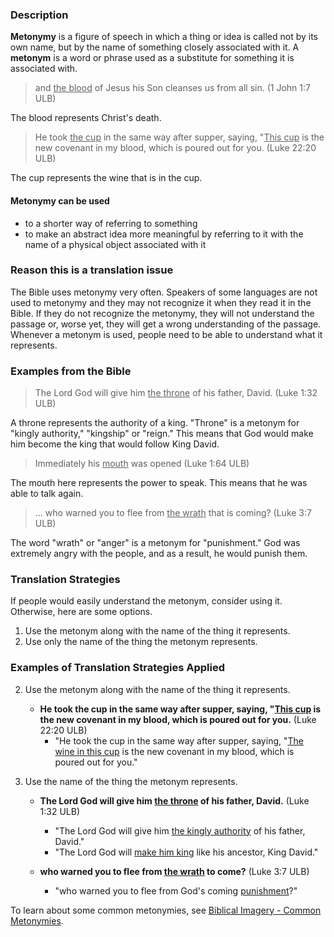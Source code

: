 

### Description

**Metonymy** is a figure of speech in which a thing or idea is called not by its own name, but by the name of something closely associated with it. A **metonym** is a word or phrase used as a substitute for something it is associated with.
>and <u>the blood</u> of Jesus his Son cleanses us from all sin. (1 John 1:7 ULB)

The blood represents Christ's death.
>He took <u>the cup</u> in the same way after supper, saying, "<u>This cup</u> is the new covenant in my blood, which is poured out for you. (Luke 22:20 ULB)

The cup represents the wine that is in the cup.

#### Metonymy can be used

* to a shorter way of referring to something
* to make an abstract idea more meaningful by referring to it with the name of a physical object associated with it

### Reason this is a translation issue

The Bible uses metonymy very often. Speakers of some languages are not used to metonymy and they may not recognize it when they read it in the Bible. If they do not recognize the metonymy, they will not understand the passage or, worse yet, they will get a wrong understanding of the passage. Whenever a metonym is used, people need to be able to understand what it represents.

### Examples from the Bible

>The Lord God will give him <u>the throne</u> of his father, David.  (Luke 1:32 ULB)

A throne represents the authority of a king. "Throne" is a metonym for "kingly authority," "kingship" or "reign." This means that God would make him become the king that would follow King David.
>Immediately his <u>mouth</u> was opened (Luke 1:64 ULB)

The mouth here represents the power to speak. This means that he was able to talk again.
> ... who warned you to flee from <u>the wrath</u> that is coming?  (Luke 3:7 ULB)

The word "wrath" or "anger" is a metonym for "punishment." God was extremely angry with the people, and as a result, he would punish them.

### Translation Strategies

If people would easily understand the metonym, consider using it. Otherwise, here are some options.

1. Use the metonym along with the name of the thing it represents.
1. Use only the name of the thing the metonym represents.

### Examples of Translation Strategies Applied

2. Use the metonym along with the name of the thing it represents.

    * **He took the cup in the same way after supper, saying, "<u>This cup</u> is the new covenant in my blood, which is poured out for you.** (Luke 22:20 ULB)
        * "He took the cup in the same way after supper, saying, "<u>The wine in this cup</u> is the new covenant in my blood, which is poured out for you."

2. Use the name of the thing the metonym represents.

    * **The Lord God will give him <u>the throne</u>  of his father, David.**  (Luke 1:32 ULB)
        * "The Lord God will give him <u>the kingly authority</u> of his father, David."
        * "The Lord God will <u>make him king</u> like his ancestor, King David."

    * **who warned you to flee from <u>the wrath</u>  to come?**  (Luke 3:7 ULB)
        * "who warned you to flee from God's coming <u>punishment</u>?"


To learn about some common metonymies, see [Biblical Imagery - Common Metonymies](../bita-part2/01.md).

